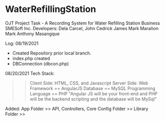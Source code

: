 # WaterRefillingStation
OJT Project Task - A Recording System for Water Refilling Station Business
SMESoft Inc.
Developers:
Dela Carcel, John Cedrick
James Mark Marañon
Mark Anthony Masangque

Log: 
08/19/2021
- Created Repository 
    prior local branch.
- index.php created
- DBConnection (dbcon.php)

08/20/2021
Tech Stack:
>> Client Side: HTML, CSS, and Javascript
>> Server Side: 
    Web Framework == AngularJS
    Database == MySQL
    Programming Language == PHP 
    "Angular JS will be your front-end and PHP will be the backend scripting and the database will be MySql"

Added:  App Folder >> API, Controllers, Core
        Config Folder >>
        Library Folder >> 